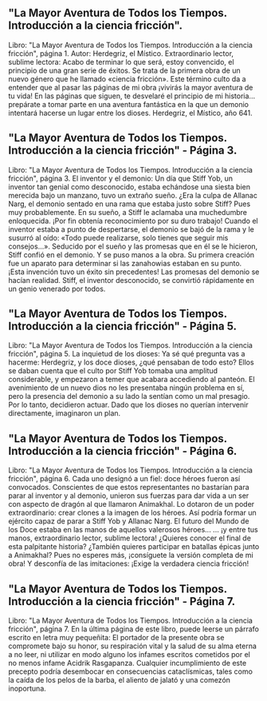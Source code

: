 ## "La Mayor Aventura de Todos los Tiempos. Introducción a la ciencia fricción".
Libro: "La Mayor Aventura de Todos los Tiempos. Introducción a la ciencia fricción", página 1.
Autor: Herdegriz, el Místico.
Extraordinario lector, sublime lectora: Acabo de terminar lo que será, estoy convencido, el principio de una gran serie de éxitos. Se trata de la primera obra de un nuevo género que he llamado «ciencia fricción». Este término culto da a entender que al pasar las páginas de mi obra ¡vivirás la mayor aventura de tu vida!
En las páginas que siguen, te desvelaré el principio de mi historia... prepárate a tomar parte en una aventura fantástica en la que un demonio intentará hacerse un lugar entre los dioses.
Herdegriz, el Místico, año 641.

## "La Mayor Aventura de Todos los Tiempos. Introducción a la ciencia fricción" - Página 3.
Libro: "La Mayor Aventura de Todos los Tiempos. Introducción a la ciencia fricción", página 3.
El inventor y el demonio: Un día que Stiff Yob, un inventor tan genial como desconocido, estaba echándose una siesta bien merecida bajo un manzano, tuvo un extraño sueño. ¿Era la culpa de Allanac Narg, el demonio sentado en una rama que estaba justo sobre Stiff? Pues muy probablemente.
En su sueño, a Stiff le aclamaba una muchedumbre enloquecida. ¡Por fin obtenía reconocimiento por su duro trabajo!
Cuando el inventor estaba a punto de despertarse, el demonio se bajó de la rama y le susurró al oído: «Todo puede realizarse, solo tienes que seguir mis consejos...».
Seducido por el sueño y las promesas que en él se le hicieron, Stiff confió en el demonio.
Y se puso manos a la obra. Su primera creación fue un aparato para determinar si las zanahowias estaban en su punto. ¡Esta invención tuvo un éxito sin precedentes!
Las promesas del demonio se hacían realidad. Stiff, el inventor desconocido, se convirtió rápidamente en un genio venerado por todos.

## "La Mayor Aventura de Todos los Tiempos. Introducción a la ciencia fricción" - Página 5.
Libro: "La Mayor Aventura de Todos los Tiempos. Introducción a la ciencia fricción", página 5.
La inquietud de los dioses: Ya sé qué pregunta vas a hacerme: Herdegriz, y los doce dioses, ¿qué pensaban de todo esto? Ellos se daban cuenta que el culto por Stiff Yob tomaba una amplitud considerable, y empezaron a temer que acabara accediendo al panteón. El avenimiento de un nuevo dios no les presentaba ningún problema en sí, pero la presencia del demonio a su lado la sentían como un mal presagio. Por lo tanto, decidieron actuar.
Dado que los dioses no querían intervenir directamente, imaginaron un plan.

## "La Mayor Aventura de Todos los Tiempos. Introducción a la ciencia fricción" - Página 6.
Libro: "La Mayor Aventura de Todos los Tiempos. Introducción a la ciencia fricción", página 6.
Cada uno designó a un fiel: doce héroes fueron así convocados. Conscientes de que estos representantes no bastarían para parar al inventor y al demonio, unieron sus fuerzas para dar vida a un ser con aspecto de dragón al que llamaron Animakhal. Lo dotaron de un poder extraordinario: crear clones a la imagen de los héroes. Así podría formar un ejército capaz de parar a Stiff Yob y Allanac Narg.
El futuro del Mundo de los Doce estaba en las manos de aquellos valerosos héroes...
... ¡y entre tus manos, extraordinario lector, sublime lectora! ¿Quieres conocer el final de esta palpitante historia? ¿También quieres participar en batallas épicas junto a Animakhal? Pues no esperes más, ¡consíguete la versión completa de mi obra! Y desconfía de las imitaciones: ¡Exige la verdadera ciencia fricción!

## "La Mayor Aventura de Todos los Tiempos. Introducción a la ciencia fricción" - Página 7.
Libro: "La Mayor Aventura de Todos los Tiempos. Introducción a la ciencia fricción", página 7.
En la última página de este libro, puede leerse un párrafo escrito en letra muy pequeñita:
El portador de la presente obra se compromete bajo su honor, su respiración vital y la salud de su alma eterna a no leer, ni utilizar en modo alguno los infames escritos cometidos por el no menos infame Acidrik Rasgapanza. Cualquier incumplimiento de este precepto podría desembocar en consecuencias cataclísmicas, tales como la caída de los pelos de la barba, el aliento de jalató y una comezón inoportuna.